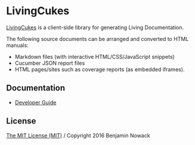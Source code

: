 # LivingCukes

[LivingCukes](https://github.com/bnowack/living-cukes) is a client-side library for generating Living Documentation.

The following source documents can be arranged and converted to HTML manuals:

* Markdown files (with interactive HTML/CSS/JavaScript snippets)
* Cucumber JSON report files
* HTML pages/sites such as coverage reports (as embedded iframes).

## Documentation

* [Developer Guide](http://bnowack.github.io/living-cukes/documentation.html)

## License

[The MIT License (MIT)](LICENSE) / Copyright 2016 Benjamin Nowack
